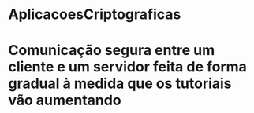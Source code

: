 # AplicacoesCriptograficas

# Comunicação segura entre um cliente e um servidor feita de forma gradual à medida que os tutoriais vão aumentando
